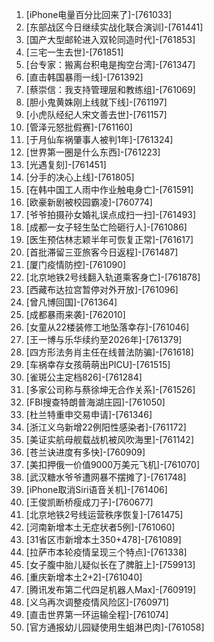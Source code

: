 
1. [iPhone电量百分比回来了]-[761033]
1. [东部战区今日继续实战化联合演训]-[761441]
1. [国产大型邮轮进入双轮同造时代]-[761853]
1. [三宅一生去世]-[761851]
1. [台专家：搬离台积电是掏空台湾]-[761347]
1. [直击韩国暴雨一线]-[761392]
1. [蔡崇信：我支持管理层和教练组]-[761069]
1. [胆小鬼黄姝刚上线就下线]-[761197]
1. [小虎队经纪人宋文善去世]-[761157]
1. [管泽元怒批假赛]-[761160]
1. [于月仙车祸肇事人被判1年]-[761324]
1. [世界第一圈是什么东西]-[761223]
1. [光遇复刻]-[761451]
1. [分手的决心上线]-[761805]
1. [在韩中国工人雨中作业触电身亡]-[761591]
1. [欧豪新剧被校园霸凌]-[760774]
1. [爷爷拍摄孙女婚礼误点成扫一扫]-[761493]
1. [成都一女子轻生坠亡险砸行人]-[761086]
1. [医生预估林志颖半年可恢复正常]-[761617]
1. [首批滞留三亚旅客今日返程]-[761487]
1. [厦门疫情防控]-[761090]
1. [北京地铁2号线翻入轨道乘客身亡]-[761878]
1. [西藏布达拉宫暂停对外开放]-[761096]
1. [曾凡博回国]-[761364]
1. [成都暴雨来袭]-[762010]
1. [女童从22楼装修工地坠落幸存]-[761046]
1. [王一博与乐华续约至2026年]-[761379]
1. [四方形法务肖主任在线普法防骗]-[761618]
1. [车祸幸存女孩萌萌出PICU]-[761515]
1. [雀斑公主定档826]-[761284]
1. [多家公司称与蔡徐坤无合作关系]-[761526]
1. [FBI搜查特朗普海湖庄园]-[761050]
1. [杜兰特重申交易申请]-[761346]
1. [浙江义乌新增22例阳性感染者]-[761172]
1. [美证实航母舰载战机被风吹海里]-[761142]
1. [苍兰诀进度有多快]-[760909]
1. [美扣押俄一价值9000万美元飞机]-[761070]
1. [武汉糖水爷爷遭网暴不摆摊了]-[761748]
1. [iPhone取消Siri语音关机]-[761406]
1. [王俊凯断桥瘦成刀子]-[760677]
1. [北京地铁2号线运营秩序恢复]-[761475]
1. [河南新增本土无症状者5例]-[761060]
1. [31省区市新增本土350+478]-[761089]
1. [拉萨市本轮疫情呈现三个特点]-[761338]
1. [女子腹中胎儿疑似长在了脾脏上]-[759913]
1. [重庆新增本土2+2]-[761040]
1. [腾讯发布第二代四足机器人Max]-[760919]
1. [义乌再次调整疫情风险区]-[760971]
1. [直击世界第一环运输全程]-[761074]
1. [官方通报幼儿园疑使用生蛆淋巴肉]-[761058]